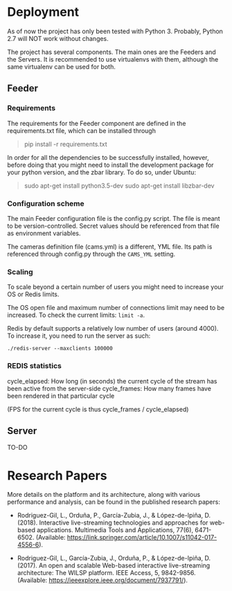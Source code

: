 
# Deployment

As of now the project has only been tested with Python 3.
Probably, Python 2.7 will NOT work without changes.

The project has several components. The main ones are the Feeders and the Servers.
It is recommended to use virtualenvs with them, although the same virtualenv can be used
for both.

## Feeder

### Requirements

The requirements for the Feeder component are defined in the requirements.txt file, which can be installed through
> pip install -r requirements.txt

In order for all the dependencies to be successfully installed, however, before doing that you
might need to install the development package for your python version, and the zbar library.
To do so, under Ubuntu:

> sudo apt-get install python3.5-dev
> sudo apt-get install libzbar-dev


### Configuration scheme

The main Feeder configuration file is the config.py script. The file is meant to be version-controlled.
Secret values should be referenced from that file as environment variables.

The cameras definition file (cams.yml) is a different, YML file. Its path is referenced through config.py through
the ```CAMS_YML``` setting.

### Scaling

To scale beyond a certain number of users you might need to increase your OS or Redis limits.

The OS open file and maximum number of connections limit may need to be increased. To check the current limits:
```limit -a```.

Redis by default supports a relatively low number of users (around 4000). To increase it, you need to run the server as such:
```
./redis-server --maxclients 100000
```

### REDIS statistics

cycle_elapsed: How long (in seconds) the current cycle of the stream has been active from the server-side
cycle_frames: How many frames have been rendered in that particular cycle

(FPS for the current cycle is thus cycle_frames / cycle_elapsed)

## Server

TO-DO 


# Research Papers

More details on the platform and its architecture, along with various performance and analysis, can be found in the published research papers:

- Rodriguez-Gil, L., Orduña, P., García-Zubia, J., & López-de-Ipiña, D. (2018). Interactive live-streaming technologies and approaches for web-based applications. Multimedia Tools and Applications, 77(6), 6471-6502. (Available: https://link.springer.com/article/10.1007/s11042-017-4556-6).
  
- Rodriguez-Gil, L., García-Zubia, J., Orduña, P., & López-de-Ipiña, D. (2017). An open and scalable Web-based interactive live-streaming architecture: The WILSP platform. IEEE Access, 5, 9842-9856. (Available: https://ieeexplore.ieee.org/document/7937791/).




 
